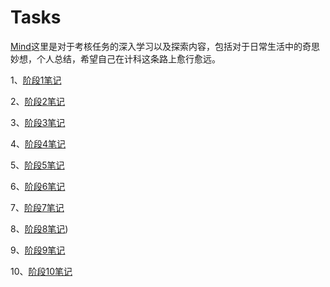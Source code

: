 # Tasks

[Mind](https://github.com/Uohuynix/Tasks/tree/5e29fd4753fee58ea4e597a9b34e9a8e696692ac/Mind)这里是对于考核任务的深入学习以及探索内容，包括对于日常生活中的奇思妙想，个人总结，希望自己在计科这条路上愈行愈远。

1、[阶段1笔记](https://github.com/Uohuynix/Tasks/tree/cf47ba907f6b388f4ec5956ee34d3396633185f7/%E9%98%B6%E6%AE%B51%E7%AC%94%E8%AE%B0)

2、[阶段2笔记](https://github.com/Uohuynix/Tasks/tree/47ce26da5bf2ebf98fd56c3212dc8620671a0acd/%E9%98%B6%E6%AE%B52%E7%AC%94%E8%AE%B0)

3、[阶段3笔记](https://github.com/Uohuynix/Tasks/tree/21277ed477b21b7e0d45f7b4be0c2975f0c2b230/%E9%98%B6%E6%AE%B53%E7%AC%94%E8%AE%B0)

4、[阶段4笔记](https://github.com/Uohuynix/Tasks/tree/7bbcd54a2c978f10401c8987ec7fe96c9998481b/%E9%98%B6%E6%AE%B54%E7%AC%94%E8%AE%B0)

5、[阶段5笔记](https://github.com/Uohuynix/Tasks/tree/6804ac9ba01ec52bff79d8406ece6f85cc1a5a4b/%E9%98%B6%E6%AE%B55%E7%AC%94%E8%AE%B0)

6、[阶段6笔记](https://github.com/Uohuynix/Tasks/tree/6eddc0e197057db2d9eb35d3d3cd0022a5c80ad9/%E9%98%B6%E6%AE%B56%E7%AC%94%E8%AE%B0)

7、[阶段7笔记](https://github.com/Uohuynix/Tasks/tree/0207486684c08d0f0c572bae52bab07c7384aaf8/%E9%98%B6%E6%AE%B57%E7%AC%94%E8%AE%B0)

8、[阶段8笔记](https://github.com/Uohuynix/Tasks/tree/226e03b22556fee5a294d05f40606b2d9c2f0113/%E9%98%B6%E6%AE%B58%E7%AC%94%E8%AE%B0))

9、[阶段9笔记](https://github.com/Uohuynix/Tasks/tree/2dda8a235a16d6caf437fb751d45c3b7287a17ae/%E9%98%B6%E6%AE%B59%E7%AC%94%E8%AE%B0)

10、[阶段10笔记]()
